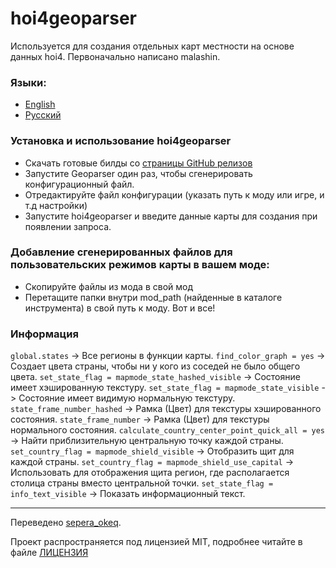 # hoi4geoparser

Используется для создания отдельных карт местности на основе данных hoi4. Первоначально написано malashin.

### Языки:
- [English](https://github.com/ICodeMaster/hoi4geoparser/blob/master/README.md)
- [Русский](https://github.com/ICodeMaster/hoi4geoparser/blob/master/README-RU.md)

### Установка и использование hoi4geoparser
- Скачать готовые билды со [страницы GitHub релизов](https://github.com/ICodeMaster/hoi4geoparser/releases)
- Запустите Geoparser один раз, чтобы сгенерировать конфигурационный файл.
- Отредактируйте файл конфигурации (указать путь к моду или игре, и т.д настройки)
- Запустите hoi4geoparser и введите данные карты для создания при появлении запроса.

### Добавление сгенерированных файлов для пользовательских режимов карты в вашем моде:
- Скопируйте файлы из мода в свой мод
- Перетащите папки внутри mod_path (найденные в каталоге инструмента) в свой путь к моду. Вот и все!

### Информация
`global.states` -> Все регионы в функции карты.
`find_color_graph = yes` -> Создает цвета страны, чтобы ни у кого из соседей не было общего цвета.
`set_state_flag = mapmode_state_hashed_visible` -> Состояние имеет хэшированную текстуру.
`set_state_flag = mapmode_state_visible` -> Состояние имеет видимую нормальную текстуру.
`state_frame_number_hashed` -> Рамка (Цвет) для текстуры хэшированного состояния.
`state_frame_number` -> Рамка (Цвет) для текстуры нормального состояния.
`calculate_country_center_point_quick_all = yes` -> Найти приблизительную центральную точку каждой страны.
`set_country_flag = mapmode_shield_visible` -> Отобразить щит для каждой страны.
`set_country_flag = mapmode_shield_use_capital` -> Использовать для отображения щита регион, где располагается столица страны вместо центральной точки.
`set_state_flag = info_text_visible` -> Показать информационный текст.

____
Переведено [sepera_okeq](https://github.com/Sepera-okeq).

Проект распространяется под лицензией MIT, подробнее читайте в файле [ЛИЦЕНЗИЯ](https://github.com/ICodeMaster/hoi4geoparser/blob/master/LICENSE)
